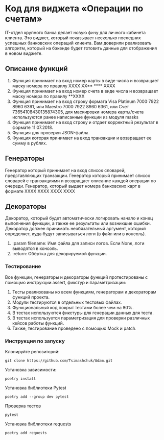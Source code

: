 # Код для виджета «Операции по счетам»

IT-отдел крупного банка делает новую фичу для личного кабинета клиента. Это виджет, который показывает несколько последних успешных банковских операций клиента. Вам доверили реализовать алгоритм, который на бэкенде будет готовить данные для отображения в новом виджете.


## Описание функций
1. Функция принимает на вход номер карты в виде числа и возвращает маску номера по правилу XXXX XX** **** XXXX
2. Функция принимает на вход номер счета в виде числа и возвращает маску номера по правилу **XXXX
3. Функция принимает на вход строку формата Visa Platinum 7000 7922 8960 6361, или Maestro 7000 7922 8960 6361, или Счет 73654108430135874305, для маскировки номера карты/счета используются ранее написанные функции из модуля masks
4. Функция принимает на вход строку и отдает корректный результат в формате 11.07.2018.
5. Функция для проверки JSON-файла.
6. Функция которая принимает на вход транзакции и возвращает ее сумму в рублях.

## Генераторы
Генератор который принимает на вход список словарей, представляющих транзакции. 
Генератор который принимает список словарей с транзакциями и возвращает описание каждой операции по очереди. 
Генератор, который выдает номера банковских карт в формате XXXX XXXX XXXX XXXX

## Декораторы
Декоратор, который будет автоматически логировать начало и конец выполнения функции, 
а также ее результаты или возникшие ошибки.
Декоратор должен принимать необязательный аргумент, который определяет, 
куда будут записываться логи (в файл или в консоль).
1) :param filename: Имя файла для записи логов. Если None, логи выводятся в консоль.
2) :return: Обёртка для декорируемой функции.

### Тестирование
Все функции, генераторы и декораторы функций протестированы с помощью инструкции assert, фикстур и параметризации:
1. Тесты реализованы ко всем функциям, генераторам и декораторам функций проекта.
2. Модули тестируются в отдельных тестовых файлах.
3. Функциональный код покрыт тестами более чем на 80%.
4. В тестах используются фикстуры для генерации данных для теста.
5. В тестах используется параметризация для проверки различных кейсов работы функций.
6. Также, тестирование проведено с помощью Mock и patch.


### Инструкция по запуску

Клонируйте репозиторий:
```
git clone https://github.com/Tsimashchuk/Adam.git
```
Установка зависимости:
```
poetry install
```
Установка библиотеки Pytest
```
poetry add --group dev pytest
```
Проверка тестов
```
pytest
```
Установка библиотеки requests
```
poetry add requests
```




